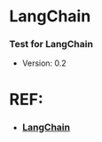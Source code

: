 # LangChain

### Test for LangChain
- Version: 0.2

# REF:
- ### [LangChain](https://python.langchain.com/v0.2/docs/introduction/)